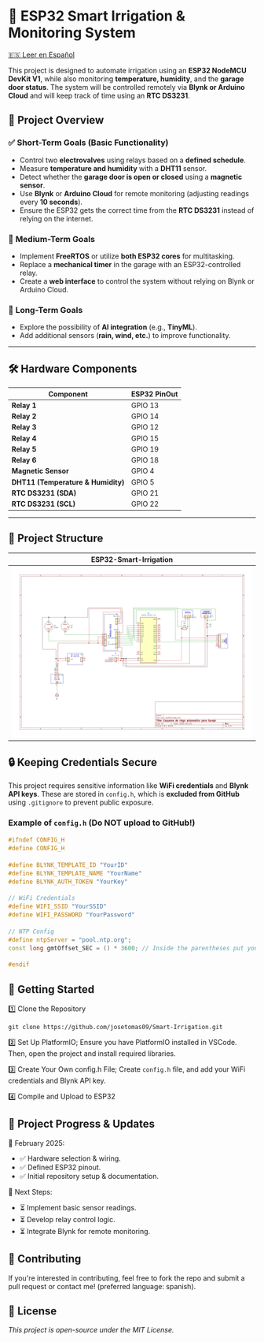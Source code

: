 # ​🚿 ESP32 Smart Irrigation & Monitoring System
[🇪🇸 Leer en Español](README_es.md)

This project is designed to automate irrigation using an **ESP32 NodeMCU DevKit V1**, while also monitoring **temperature, humidity**, and the **garage door status**. The system will be controlled remotely via **Blynk or Arduino Cloud** and will keep track of time using an **RTC DS3231**.  

## 📖 **Project Overview**  

### ✅ **Short-Term Goals (Basic Functionality)**  
- Control two **electrovalves** using relays based on a **defined schedule**.  
- Measure **temperature and humidity** with a **DHT11** sensor.  
- Detect whether the **garage door is open or closed** using a **magnetic sensor**.  
- Use **Blynk** or **Arduino Cloud** for remote monitoring (adjusting readings every **10 seconds**).  
- Ensure the ESP32 gets the correct time from the **RTC DS3231** instead of relying on the internet.  

### 🔄 **Medium-Term Goals**  
- Implement **FreeRTOS** or utilize **both ESP32 cores** for multitasking.  
- Replace a **mechanical timer** in the garage with an ESP32-controlled relay.  
- Create a **web interface** to control the system without relying on Blynk or Arduino Cloud.  

### 🚀 **Long-Term Goals**  
- Explore the possibility of **AI integration** (e.g., **TinyML**).  
- Add additional sensors (**rain, wind, etc.**) to improve functionality.  

---

## 🛠️ **Hardware Components**  
| Component  | ESP32 PinOut |
|------------|----------|
| **Relay 1** | GPIO 13 |
| **Relay 2** | GPIO 14 |
| **Relay 3** | GPIO 12 |
| **Relay 4** | GPIO 15 |
| **Relay 5** | GPIO 19 |
| **Relay 6** | GPIO 18 |
| **Magnetic Sensor** | GPIO 4 |
| **DHT11 (Temperature & Humidity)** | GPIO 5 |
| **RTC DS3231 (SDA)** | GPIO 21 |
| **RTC DS3231 (SCL)** | GPIO 22 |

---

## 📂 **Project Structure**  
| ESP32-Smart-Irrigation  |
|-------------------------|
| ![Design](docs/desing-esp32.jpg)|




## 🔒 **Keeping Credentials Secure**  
This project requires sensitive information like **WiFi credentials** and **Blynk API keys**. These are stored in `config.h`, which is **excluded from GitHub** using `.gitignore` to prevent public exposure.  

### Example of `config.h` (Do NOT upload to GitHub!)  
```cpp
#ifndef CONFIG_H
#define CONFIG_H

#define BLYNK_TEMPLATE_ID "YourID"
#define BLYNK_TEMPLATE_NAME "YourName"
#define BLYNK_AUTH_TOKEN "YourKey"

// WiFi Credentials
#define WIFI_SSID "YourSSID"
#define WIFI_PASSWORD "YourPassword"

// NTP Config
#define ntpServer = "pool.ntp.org";
const long gmtOffset_SEC = () * 3600; // Inside the parentheses put your time difference with UTC time, ej: Buenos Aires = GMT -3.

#endif
```

## 📌 **Getting Started**


1️⃣ Clone the Repository
```
git clone https://github.com/josetomas09/Smart-Irrigation.git
```
2️⃣ Set Up PlatformIO; Ensure you have PlatformIO installed in VSCode. Then, open the project and install required libraries.


3️⃣ Create Your Own config.h File; Create `config.h` file, and add your WiFi credentials and Blynk API key.


4️⃣ Compile and Upload to ESP32

## 📝 **Project Progress & Updates**

📅 February 2025:

- ✅ Hardware selection & wiring.
- ✅ Defined ESP32 pinout.
- ✅ Initial repository setup & documentation.


📅 Next Steps:


- ⏳ Implement basic sensor readings.
- ⏳ Develop relay control logic.
- ⏳ Integrate Blynk for remote monitoring.

## 🤝 **Contributing**
If you're interested in contributing, feel free to fork the repo and submit a pull request or contact me! (preferred language: spanish).


## 📜 **License**

*This project is open-source under the MIT License.*
